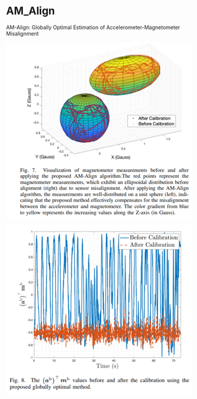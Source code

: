 # AM_Align
AM-Align: Globally Optimal Estimation of Accelerometer-Magnetometer Misalignment

![image-20240320233611725](./README/image-20240320233611725.png)

![image-20240320233625236](./README/image-20240320233625236.png)
